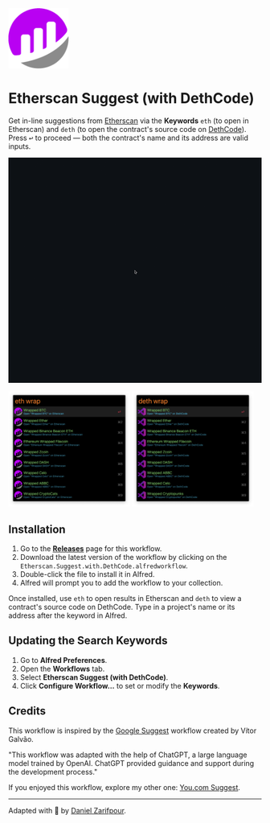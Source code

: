 <img src="icon.png" alt="dethcode logo" width="120" />

# Etherscan Suggest (with DethCode)

Get in-line suggestions from [Etherscan](https://etherscan.io) via the **Keywords** `eth` (to open in Etherscan) and `deth` (to open the contract's source code on [DethCode](https://etherscan.deth.net)). Press <kbd>↩</kbd> to proceed — both the contract's name and its address are valid inputs.

<p align="center">
  <img src="/resources/demo-workflow.gif" alt="workflow-demo">
</p>

<p float="left">
  <img src="/resources/etherscan-workflow.png" width="48%" />
  <img src="/resources/dethcode-workflow.png" width="48%" />
</p>

## Installation

1. Go to the [**Releases**](https://github.com/zarifpour/alfred-etherscan-suggest/releases) page for this workflow.
2. Download the latest version of the workflow by clicking on the `Etherscan.Suggest.with.DethCode.alfredworkflow`.
3. Double-click the file to install it in Alfred.
4. Alfred will prompt you to add the workflow to your collection.

Once installed, use `eth` to open results in Etherscan and `deth` to view a contract's source code on DethCode. Type in a project's name or its address after the keyword in Alfred.

## Updating the Search Keywords

1. Go to **Alfred Preferences**.
2. Open the **Workflows** tab.
3. Select **Etherscan Suggest (with DethCode)**.
4. Click **Configure Workflow...** to set or modify the **Keywords**.

## Credits

This workflow is inspired by the [Google Suggest](https://alfred.app/workflows/alfredapp/google-suggest/) workflow created by Vítor Galvão.

"This workflow was adapted with the help of ChatGPT, a large language model trained by OpenAI. ChatGPT provided guidance and support during the development process."

If you enjoyed this workflow, explore my other one: [You.com Suggest](https://github.com/zarifpour/alfred-you-suggest/).

---

Adapted with 💜 by [Daniel Zarifpour](https://links.dev/z).
